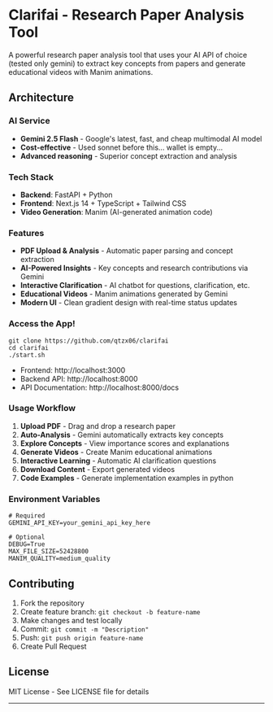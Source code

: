 # Clarifai - Research Paper Analysis Tool

A powerful research paper analysis tool that uses your AI API of choice (tested only gemini) to extract key concepts from papers and generate educational videos with Manim animations.

## Architecture

### **AI Service**
- **Gemini 2.5 Flash** - Google's latest, fast, and cheap multimodal AI model
- **Cost-effective** - Used sonnet before this... wallet is empty...
- **Advanced reasoning** - Superior concept extraction and analysis

### **Tech Stack**
- **Backend**: FastAPI + Python
- **Frontend**: Next.js 14 + TypeScript + Tailwind CSS
- **Video Generation**: Manim (AI-generated animation code)

### Features

- **PDF Upload & Analysis** - Automatic paper parsing and concept extraction
- **AI-Powered Insights** - Key concepts and research contributions via Gemini
- **Interactive Clarification** - AI chatbot for questions, clarification, etc.
- **Educational Videos** - Manim animations generated by Gemini
- **Modern UI** - Clean gradient design with real-time status updates

### Access the App!
```env
git clone https://github.com/qtzx06/clarifai
cd clarifai
./start.sh
```

- Frontend: http://localhost:3000
- Backend API: http://localhost:8000
- API Documentation: http://localhost:8000/docs

### Usage Workflow

1. **Upload PDF** - Drag and drop a research paper
2. **Auto-Analysis** - Gemini automatically extracts key concepts
3. **Explore Concepts** - View importance scores and explanations
4. **Generate Videos** - Create Manim educational animations
5. **Interactive Learning** - Automatic AI clarification questions
6. **Download Content** - Export generated videos
7. **Code Examples** - Generate implementation examples in python

### **Environment Variables**
```env
# Required
GEMINI_API_KEY=your_gemini_api_key_here

# Optional
DEBUG=True
MAX_FILE_SIZE=52428800
MANIM_QUALITY=medium_quality
```

## Contributing

1. Fork the repository
2. Create feature branch: `git checkout -b feature-name`
3. Make changes and test locally
4. Commit: `git commit -m "Description"`
5. Push: `git push origin feature-name`
6. Create Pull Request

## License

MIT License - See LICENSE file for details

---

